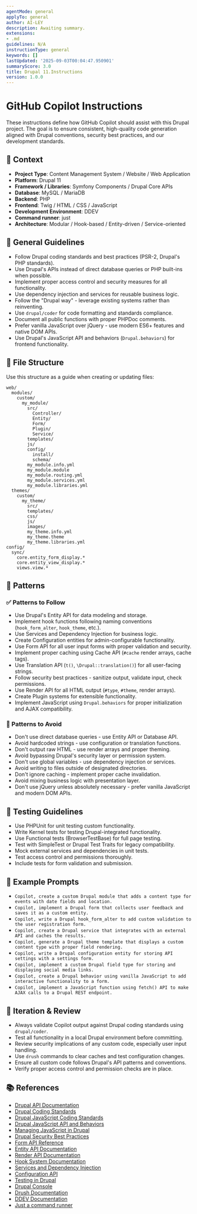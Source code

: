 ```yaml
---
agentMode: general
applyTo: general
author: AI-LEY
description: Awaiting summary.
extensions:
- .md
guidelines: N/A
instructionType: general
keywords: []
lastUpdated: '2025-09-03T00:04:47.950901'
summaryScore: 3.0
title: Drupal 11.Instructions
version: 1.0.0
---
```


# GitHub Copilot Instructions

These instructions define how GitHub Copilot should assist with this Drupal project. The goal is to ensure consistent, high-quality code generation aligned with Drupal conventions, security best practices, and our development standards.

## 🧠 Context

- **Project Type**: Content Management System / Website / Web Application
- **Platform**: Drupal 11
- **Framework / Libraries**: Symfony Components / Drupal Core APIs
- **Database**: MySQL / MariaDB
- **Backend**: PHP
- **Frontend**: Twig / HTML / CSS / JavaScript
- **Development Environment**: DDEV
- **Command runner**: just
- **Architecture**: Modular / Hook-based / Entity-driven / Service-oriented

## 🔧 General Guidelines

- Follow Drupal coding standards and best practices (PSR-2, Drupal's PHP standards).
- Use Drupal's APIs instead of direct database queries or PHP built-ins when possible.
- Implement proper access control and security measures for all functionality.
- Use dependency injection and services for reusable business logic.
- Follow the "Drupal way" - leverage existing systems rather than reinventing.
- Use `drupal/coder` for code formatting and standards compliance.
- Document all public functions with proper PHPDoc comments.
- Prefer vanilla JavaScript over jQuery - use modern ES6+ features and native DOM APIs.
- Use Drupal's JavaScript API and behaviors (`Drupal.behaviors`) for frontend functionality.

## 📁 File Structure

Use this structure as a guide when creating or updating files:

```text
web/
  modules/
    custom/
      my_module/
        src/
          Controller/
          Entity/
          Form/
          Plugin/
          Service/
        templates/
        js/
        config/
          install/
          schema/
        my_module.info.yml
        my_module.module
        my_module.routing.yml
        my_module.services.yml
        my_module.libraries.yml
  themes/
    custom/
      my_theme/
        src/
        templates/
        css/
        js/
        images/
        my_theme.info.yml
        my_theme.theme
        my_theme.libraries.yml
config/
  sync/
    core.entity_form_display.*
    core.entity_view_display.*
    views.view.*
```

## 🧶 Patterns

### ✅ Patterns to Follow

- Use Drupal's Entity API for data modeling and storage.
- Implement hook functions following naming conventions (`hook_form_alter`, `hook_theme`, etc.).
- Use Services and Dependency Injection for business logic.
- Create Configuration entities for admin-configurable functionality.
- Use Form API for all user input forms with proper validation and security.
- Implement proper caching using Cache API (`#cache` render arrays, cache tags).
- Use Translation API (`t()`, `\Drupal::translation()`) for all user-facing strings.
- Follow security best practices - sanitize output, validate input, check permissions.
- Use Render API for all HTML output (`#type`, `#theme`, render arrays).
- Create Plugin systems for extensible functionality.
- Implement JavaScript using `Drupal.behaviors` for proper initialization and AJAX compatibility.

### 🚫 Patterns to Avoid

- Don't use direct database queries - use Entity API or Database API.
- Avoid hardcoded strings - use configuration or translation functions.
- Don't output raw HTML - use render arrays and proper theming.
- Avoid bypassing Drupal's security layer or permission system.
- Don't use global variables - use dependency injection or services.
- Avoid writing to files outside of designated directories.
- Don't ignore caching - implement proper cache invalidation.
- Avoid mixing business logic with presentation layer.
- Don't use jQuery unless absolutely necessary - prefer vanilla JavaScript and modern DOM APIs.

## 🧪 Testing Guidelines

- Use PHPUnit for unit testing custom functionality.
- Write Kernel tests for testing Drupal-integrated functionality.
- Use Functional tests (BrowserTestBase) for full page testing.
- Test with SimpleTest or Drupal Test Traits for legacy compatibility.
- Mock external services and dependencies in unit tests.
- Test access control and permissions thoroughly.
- Include tests for form validation and submission.

## 🧩 Example Prompts

- `Copilot, create a custom Drupal module that adds a content type for events with date fields and location.`
- `Copilot, implement a Drupal form that collects user feedback and saves it as a custom entity.`
- `Copilot, write a Drupal hook_form_alter to add custom validation to the user registration form.`
- `Copilot, create a Drupal service that integrates with an external API and caches the results.`
- `Copilot, generate a Drupal theme template that displays a custom content type with proper field rendering.`
- `Copilot, write a Drupal configuration entity for storing API settings with a settings form.`
- `Copilot, implement a custom Drupal field type for storing and displaying social media links.`
- `Copilot, create a Drupal behavior using vanilla JavaScript to add interactive functionality to a form.`
- `Copilot, implement a JavaScript function using fetch() API to make AJAX calls to a Drupal REST endpoint.`

## 🔁 Iteration & Review

- Always validate Copilot output against Drupal coding standards using `drupal/coder`.
- Test all functionality in a local Drupal environment before committing.
- Review security implications of any custom code, especially user input handling.
- Use `drush` commands to clear caches and test configuration changes.
- Ensure all custom code follows Drupal's API patterns and conventions.
- Verify proper access control and permission checks are in place.

## 📚 References

- [Drupal API Documentation](https://api.drupal.org/)
- [Drupal Coding Standards](https://www.drupal.org/docs/develop/standards/coding-standards)
- [Drupal JavaScript Coding Standards](https://www.drupal.org/docs/develop/standards/javascript)
- [Drupal JavaScript API and Behaviors](https://www.drupal.org/docs/drupal-apis/javascript-api)
- [Managing JavaScript in Drupal](https://www.drupal.org/docs/theming-drupal/adding-stylesheets-css-and-javascript-js-to-a-drupal-theme)
- [Drupal Security Best Practices](https://www.drupal.org/docs/security-in-drupal)
- [Form API Reference](https://api.drupal.org/api/drupal/core%21core.api.php/group/form_api)
- [Entity API Documentation](https://www.drupal.org/docs/drupal-apis/entity-api)
- [Render API Documentation](https://api.drupal.org/api/drupal/core%21core.api.php/group/render)
- [Hook System Documentation](https://api.drupal.org/api/drupal/core%21core.api.php/group/hooks)
- [Services and Dependency Injection](https://www.drupal.org/docs/drupal-apis/services-and-dependency-injection)
- [Configuration API](https://www.drupal.org/docs/drupal-apis/configuration-api)
- [Testing in Drupal](https://www.drupal.org/docs/testing)
- [Drupal Console](https://drupalconsole.com/)
- [Drush Documentation](https://www.drush.org/)
- [DDEV Documentation](https://ddev.readthedocs.io/en/stable/)
- [Just a command runner](https://github.com/casey/just)